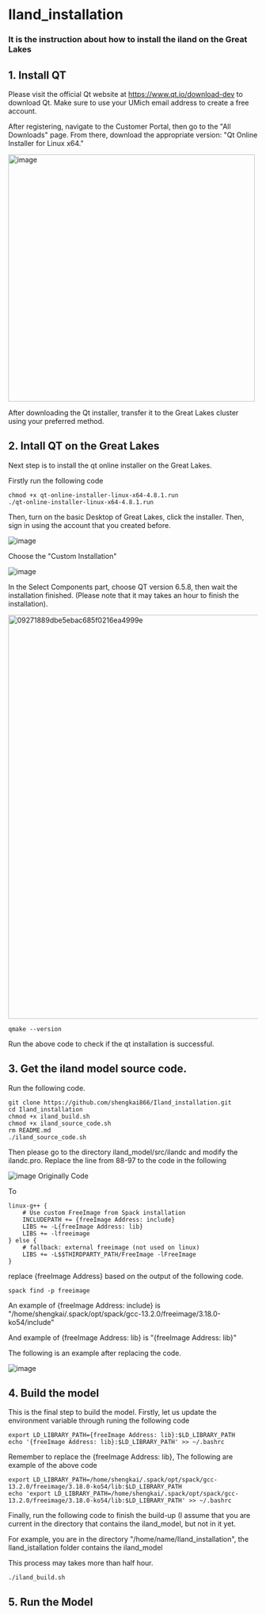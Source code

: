 # Iland_installation

### It is the instruction about how to install the iland on the Great Lakes

## 1. Install QT

Please visit the official Qt website at https://www.qt.io/download-dev to download Qt. Make sure to use your UMich email address to create a free account.

After registering, navigate to the Customer Portal, then go to the "All Downloads" page. From there, download the appropriate version: "Qt Online Installer for Linux x64."

<img width="498" alt="image" src="https://github.com/user-attachments/assets/e0f97685-da65-4aa9-9a73-61ae525c3a01" />

After downloading the Qt installer, transfer it to the Great Lakes cluster using your preferred method.


## 2. Intall QT on the Great Lakes

Next step is to install the qt online installer on the Great Lakes.

Firstly run the following code

```{cmd}
chmod +x qt-online-installer-linux-x64-4.8.1.run
./qt-online-installer-linux-x64-4.8.1.run
```

Then, turn on the basic Desktop of Great Lakes, click the installer. Then, sign in using the account that you created before.

![image](https://github.com/user-attachments/assets/bb91f3c9-ca15-4f52-8d45-d70df626f03e)

Choose the "Custom Installation"

![image](https://github.com/user-attachments/assets/3acc5012-71b3-4e88-b209-cbdf143c4ed8)

In the Select Components part, choose QT version 6.5.8, then wait the installation finished. (Please note that it may takes an hour to finish the installation).

<img width="814" alt="09271889dbe5ebac685f0216ea4999e" src="https://github.com/user-attachments/assets/51240202-5006-4fdd-a43c-2e37bfe0729b" />


```{cmd}
qmake --version
```

Run the above code to check if the qt installation is successful.

## 3. Get the iland model source code.

Run the following code.

```{cmd}
git clone https://github.com/shengkai866/Iland_installation.git
cd Iland_installation
chmod +x iland_build.sh
chmod +x iland_source_code.sh
rm README.md
./iland_source_code.sh
```
Then please go to the directory iland_model/src/ilandc and modify the ilandc.pro. Replace the line from 88-97 to the code in the following

![image](https://github.com/user-attachments/assets/7e96ed42-76c5-493e-a4ce-b33386531b34)
Originally Code

To 
```{cmd}
linux-g++ {
    # Use custom FreeImage from Spack installation
    INCLUDEPATH += {freeImage Address: include}
    LIBS += -L{freeImage Address: lib}
    LIBS += -lfreeimage
} else {
    # fallback: external freeimage (not used on linux)
    LIBS += -L$$THIRDPARTY_PATH/FreeImage -lFreeImage
}
```

replace {freeImage Address} based on the output of the following code.

```{cmd}
spack find -p freeimage
```

An example of {freeImage Address: include} is "/home/shengkai/.spack/opt/spack/gcc-13.2.0/freeimage/3.18.0-ko54/include"

And example of {freeImage Address: lib} is "{freeImage Address: lib}"

The following is an example after replacing the code.

![image](https://github.com/user-attachments/assets/1cc8c525-26c3-4a57-b622-2bb9165b70d9)


## 4. Build the model

This is the final step to build the model. Firstly, let us update the environment variable through runing the following code

```{cmd}
export LD_LIBRARY_PATH={freeImage Address: lib}:$LD_LIBRARY_PATH
echo '{freeImage Address: lib}:$LD_LIBRARY_PATH' >> ~/.bashrc
```

Remember to replace the {freeImage Address: lib}, The following are example of the above code

```{cmd}
export LD_LIBRARY_PATH=/home/shengkai/.spack/opt/spack/gcc-13.2.0/freeimage/3.18.0-ko54/lib:$LD_LIBRARY_PATH
echo 'export LD_LIBRARY_PATH=/home/shengkai/.spack/opt/spack/gcc-13.2.0/freeimage/3.18.0-ko54/lib:$LD_LIBRARY_PATH' >> ~/.bashrc
```

Finally, run the following code to finish the build-up (I assume that you are current in the directory that contains the iland_model, but not in it yet.

For example, you are in the directory "/home/name/Iland_installation", the Iland_istallation folder contains the iland_model

This process may takes more than half hour.

```{cmd}
./iland_build.sh
```

## 5. Run the Model













